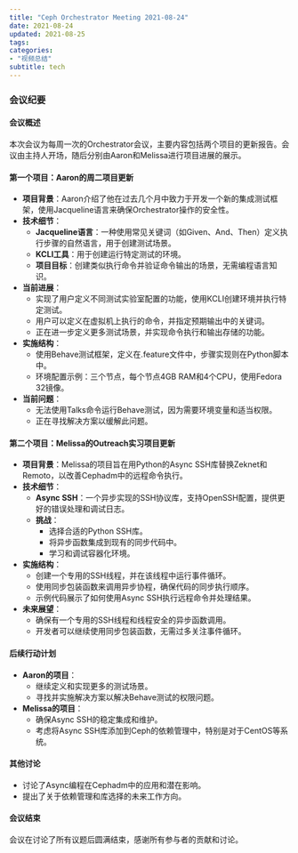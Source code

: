 ```yaml
---
title: "Ceph Orchestrator Meeting 2021-08-24"
date: 2021-08-24
updated: 2021-08-25
tags:
categories:
- "视频总结"
subtitle: tech
---
```



### 会议纪要

#### 会议概述
本次会议为每周一次的Orchestrator会议，主要内容包括两个项目的更新报告。会议由主持人开场，随后分别由Aaron和Melissa进行项目进展的展示。

#### 第一个项目：Aaron的周二项目更新
- **项目背景**：Aaron介绍了他在过去几个月中致力于开发一个新的集成测试框架，使用Jacqueline语言来确保Orchestrator操作的安全性。
- **技术细节**：
  - **Jacqueline语言**：一种使用常见关键词（如Given、And、Then）定义执行步骤的自然语言，用于创建测试场景。
  - **KCLI工具**：用于创建运行特定测试的环境。
  - **项目目标**：创建类似执行命令并验证命令输出的场景，无需编程语言知识。
- **当前进展**：
  - 实现了用户定义不同测试实验室配置的功能，使用KCLI创建环境并执行特定测试。
  - 用户可以定义在虚拟机上执行的命令，并指定预期输出中的关键词。
  - 正在进一步定义更多测试场景，并实现命令执行和输出存储的功能。
- **实施结构**：
  - 使用Behave测试框架，定义在.feature文件中，步骤实现则在Python脚本中。
  - 环境配置示例：三个节点，每个节点4GB RAM和4个CPU，使用Fedora 32镜像。
- **当前问题**：
  - 无法使用Talks命令运行Behave测试，因为需要环境变量和适当权限。
  - 正在寻找解决方案以缓解此问题。

#### 第二个项目：Melissa的Outreach实习项目更新
- **项目背景**：Melissa的项目旨在用Python的Async SSH库替换Zeknet和Remoto，以改善Cephadm中的远程命令执行。
- **技术细节**：
  - **Async SSH**：一个异步实现的SSH协议库，支持OpenSSH配置，提供更好的错误处理和调试日志。
  - **挑战**：
    - 选择合适的Python SSH库。
    - 将异步函数集成到现有的同步代码中。
    - 学习和调试容器化环境。
- **实施结构**：
  - 创建一个专用的SSH线程，并在该线程中运行事件循环。
  - 使用同步包装函数来调用异步协程，确保代码的同步执行顺序。
  - 示例代码展示了如何使用Async SSH执行远程命令并处理结果。
- **未来展望**：
  - 确保有一个专用的SSH线程和线程安全的异步函数调用。
  - 开发者可以继续使用同步包装函数，无需过多关注事件循环。

#### 后续行动计划
- **Aaron的项目**：
  - 继续定义和实现更多的测试场景。
  - 寻找并实施解决方案以解决Behave测试的权限问题。
- **Melissa的项目**：
  - 确保Async SSH的稳定集成和维护。
  - 考虑将Async SSH库添加到Ceph的依赖管理中，特别是对于CentOS等系统。

#### 其他讨论
- 讨论了Async编程在Cephadm中的应用和潜在影响。
- 提出了关于依赖管理和库选择的未来工作方向。

#### 会议结束
会议在讨论了所有议题后圆满结束，感谢所有参与者的贡献和讨论。